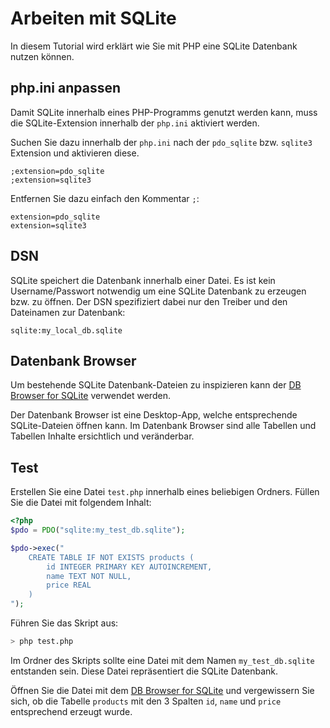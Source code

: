 # Arbeiten mit SQLite

In diesem Tutorial wird erklärt wie Sie mit PHP eine SQLite Datenbank nutzen können. 

## php.ini anpassen

Damit SQLite innerhalb eines PHP-Programms genutzt werden kann, muss die SQLite-Extension innerhalb der `php.ini` aktiviert werden.

Suchen Sie dazu innerhalb der `php.ini` nach der `pdo_sqlite` bzw. `sqlite3` Extension und aktivieren diese.

```
;extension=pdo_sqlite
;extension=sqlite3
```

Entfernen Sie dazu einfach den Kommentar `;`:

```
extension=pdo_sqlite
extension=sqlite3
```

## DSN

SQLite speichert die Datenbank innerhalb einer Datei. Es ist kein Username/Passwort notwendig um eine SQLite Datenbank zu erzeugen bzw. zu öffnen. Der DSN spezifiziert dabei nur den Treiber und den Dateinamen zur Datenbank:

```
sqlite:my_local_db.sqlite
```

## Datenbank Browser

Um bestehende SQLite Datenbank-Dateien zu inspizieren kann der [DB Browser for SQLite](https://sqlitebrowser.org/) verwendet werden.

Der Datenbank Browser ist eine Desktop-App, welche entsprechende SQLite-Dateien öffnen kann. Im Datenbank Browser sind alle Tabellen und Tabellen Inhalte ersichtlich und veränderbar.

## Test

Erstellen Sie eine Datei `test.php` innerhalb eines beliebigen Ordners. Füllen Sie die Datei mit folgendem Inhalt:

```php
<?php
$pdo = PDO("sqlite:my_test_db.sqlite");

$pdo->exec("
    CREATE TABLE IF NOT EXISTS products (
        id INTEGER PRIMARY KEY AUTOINCREMENT,
        name TEXT NOT NULL,
        price REAL
    )
");
```

Führen Sie das Skript aus:

```bash
> php test.php
```

Im Ordner des Skripts sollte eine Datei mit dem Namen `my_test_db.sqlite` entstanden sein. Diese Datei repräsentiert die SQLite Datenbank.

Öffnen Sie die Datei mit dem [DB Browser for SQLite](https://sqlitebrowser.org/) und vergewissern Sie sich, ob die Tabelle `products` mit den 3 Spalten `id`, `name` und `price` entsprechend erzeugt wurde.
